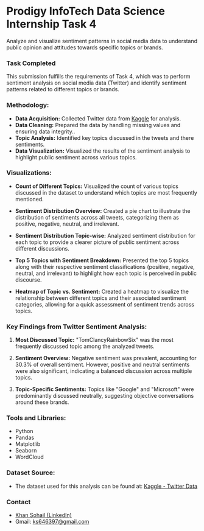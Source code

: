 # Prodigy InfoTech Data Science Internship Task 4

Analyze and visualize sentiment patterns in social media data to understand public opinion and attitudes towards specific topics or brands.

### Task Completed

This submission fulfills the requirements of Task 4, which was to perform sentiment analysis on social media data (Twitter) and identify sentiment patterns related to different topics or brands.

### Methodology:

- **Data Acquisition:** Collected Twitter data from [Kaggle](https://www.kaggle.com/datasets/jp797498e/twitter-entity-sentiment-analysis) for analysis.
- **Data Cleaning:**  Prepared the data by handling missing values and ensuring data integrity..
- **Topic Analysis:** Identified key topics discussed in the tweets and there sentiments.
- **Data Visualization:** Visualized the results of the sentiment analysis to highlight public sentiment across various topics.

### Visualizations:

- **Count of Different Topics:** Visualized the count of various topics discussed in the dataset to understand which topics are most frequently mentioned.

- **Sentiment Distribution Overview:** Created a pie chart to illustrate the distribution of sentiments across all tweets, categorizing them as positive, negative, neutral, and irrelevant.

- **Sentiment Distribution Topic-wise:** Analyzed sentiment distribution for each topic to provide a clearer picture of public sentiment across different discussions.

- **Top 5 Topics with Sentiment Breakdown:** Presented the top 5 topics along with their respective sentiment classifications (positive, negative, neutral, and irrelevant) to highlight how each topic is perceived in public discourse.

- **Heatmap of Topic vs. Sentiment:** Created a heatmap to visualize the relationship between different topics and their associated sentiment categories, allowing for a quick assessment of sentiment trends across topics.

### Key Findings from Twitter Sentiment Analysis:

1. **Most Discussed Topic:** "TomClancyRainbowSix" was the most frequently discussed topic among the analyzed tweets.
  
2. **Sentiment Overview:** Negative sentiment was prevalent, accounting for 30.3% of overall sentiment. However, positive and neutral sentiments were also significant, indicating a balanced discussion across multiple topics.

3. **Topic-Specific Sentiments:** Topics like "Google" and "Microsoft" were predominantly discussed neutrally, suggesting objective conversations around these brands.

### Tools and Libraries:

- Python
- Pandas
- Matplotlib
- Seaborn
- WordCloud

### Dataset Source:

- The dataset used for this analysis can be found at: [Kaggle - Twitter Data](https://www.kaggle.com/datasets/jp797498e/twitter-entity-sentiment-analysis)

### Contact

- [Khan Sohail (LinkedIn)](https://www.linkedin.com/in/khan-sohail-386b2027a)
- Gmail: ks646397@gmail.com

